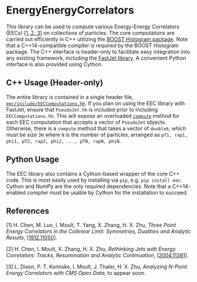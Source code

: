 # EnergyEnergyCorrelators

This library can be used to compute various Energy-Energy Correlators (EECs) [[1, 2, 3](#references)] on collections of particles. The core computations are carried out efficiently in C++ utilizing the [BOOST Histogram package](https://www.boost.org/doc/libs/1_73_0/libs/histogram/doc/html/index.html). Note that a C++14-compatible compiler is required by the BOOST Histogram package. The C++ interface is header-only to facilitate easy integration into any existing framework, including the [FastJet library](http://fastjet.fr/). A convenient Python interface is also provided using Cython.

## C++ Usage (Header-only)

The entire library is contained in a single header file, [`eec/include/EECComputations.hh`](https://github.com/pkomiske/EnergyEnergyCorrelators/blob/master/eec/include/EECComputations.hh). If you plan on using the EEC library with FastJet, ensure that `PseudoJet.hh` is included prior to including `EECComputations.hh`. This will expose an overloaded [`compute`](https://github.com/pkomiske/EnergyEnergyCorrelators/blob/master/eec/include/EECComputations.hh#L177-L195) method for each EEC computation that accepts a vector of `PseudoJet` objects. Otherwise, there is a `compute` method that takes a vector of `double`s, which must be size `3N` where `N` is the number of particles, arranged as `pT1, rap1, phi1, pT2, rap2, phi2, ..., pTN, rapN, phiN`.

## Python Usage

The EEC library also contains a Cython-based wrapper of the core C++ code. This is most easily used by installing via `pip`, e.g. `pip install eec`. Cython and NumPy are the only required dependencies. Note that a C++14-enabled compiler must be usable by Cython for the installation to succeed.

## References

[1] H. Chen, M. Luo,  I. Moult, T. Yang, X. Zhang, H. X. Zhu, _Three Point Energy Correlators in the Collinear Limit: Symmetries, Dualities and Analytic Results_, [[1912.11050](https://arxiv.org/abs/1912.11050)].

[2] H. Chen, I. Moult, X. Zhang, H. X. Zhu, _Rethinking Jets with Energy Correlators: Tracks, Resummation and Analytic Continuation_, [[2004.11381](https://arxiv.org/abs/2004.11381)].

[3] L. Dixon, P. T. Komiske, I. Moult, J. Thaler, H. X. Zhu, _Analyzing N-Point Energy Correlators with CMS Open Data_, to appear soon.
